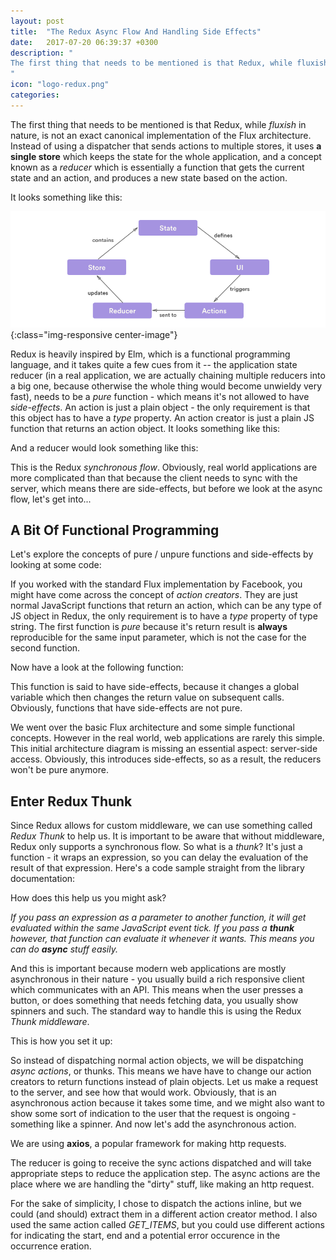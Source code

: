 ```yaml
---
layout: post
title:  "The Redux Async Flow And Handling Side Effects"
date:   2017-07-20 06:39:37 +0300
description: "
The first thing that needs to be mentioned is that Redux, while fluxish in nature, is not an exact canonical implementation of the Flux architecture. Instead of using a dispatcher that sends actions to multiple stores, it uses a single store which keeps the state for the whole application, and a concept known as a reducer which is essentially a function that gets the current state and an action, and produces a new state based on the action...
"
icon: "logo-redux.png"
categories:
---
```


The first thing that needs to be mentioned is that Redux, while *fluxish* in nature, is not an exact canonical implementation of the Flux architecture. Instead of using a dispatcher that sends actions to multiple stores, it uses **a single store** which keeps the state for the whole application, and a concept known as a *reducer* which is essentially a function that gets the current state and an action, and produces a new state based on the action. 

It looks something like this:

![image-title-here](/images/redux.png){:class="img-responsive center-image"}

Redux is heavily inspired by Elm, which is a functional programming language, and it takes quite a few cues from it -- the application 
state reducer (in a real application, we are actually chaining multiple reducers into a big one, because otherwise the whole thing would become
unwieldy very fast), needs to be a *pure* function - which means it's not allowed to have *side-effects*. An action is just a plain object - the only requirement is that this object has to have a *type* property. An action creator is just a plain JS function that returns an action object. It looks something like this:

<script src="https://gist.github.com/toaderflorin/dbd3ad78285ecd7decfec8cd88877eb3.js"></script>

And a reducer would look something like this:

<script src="https://gist.github.com/toaderflorin/7c5ad3feedd8d6047cf29fb27efa9782.js"></script>

This is the Redux *synchronous flow*. Obviously, real world applications are more complicated than that because the client needs to sync with 
the server, which means there are side-effects, but before we look at the async flow, let's get into...  

## A Bit Of Functional Programming

Let's explore the concepts of pure / unpure functions and side-effects by looking at some code:

<script src="https://gist.github.com/toaderflorin/867f25d45b36c65b8b409e3eca851091.js"></script>

If you worked with the standard Flux implementation by Facebook, you might have come across the concept of *action creators*. They are just normal JavaScript functions that return an action, which can be any type of JS object in Redux, the only requirement is to have a *type* property of type string. The first function is *pure* because it's return result is **always** reproducible for the same input parameter, which is not the case for the second function. 

Now have a look at the following function:

<script src="https://gist.github.com/toaderflorin/96c280e5330d84851f103710ed381524.js"></script>

This function is said to have side-effects, because it changes a global variable which then changes the return value on subsequent
calls. Obviously, functions that have side-effects are not pure. 

We went over the basic Flux architecture and some simple functional concepts. However in the real world, web applications are rarely this simple. 
This initial architecture diagram is missing an essential aspect: server-side access. Obviously, this introduces side-effects, so as a result, the reducers 
won't be pure anymore.

## Enter Redux Thunk

Since Redux allows for custom middleware, we can use something called *Redux Thunk* to help us. It is important to be aware that without
middleware, Redux only supports a synchronous flow. So what is a *thunk*? It's just a function - it wraps an expression, so you can delay 
the evaluation of the result of that expression. Here's a code sample straight from the library documentation:

<script src="https://gist.github.com/toaderflorin/7961dfce75a8d1748b4192e3d16ed611.js"></script>

How does this help us you might ask?

*If you pass an expression as a parameter to another function, it will get evaluated within the same JavaScript event tick. If you pass a **thunk** 
however, that function can evaluate it whenever it wants. This means you can do **async** stuff easily.* 

And this is important because modern web applications are mostly asynchronous in their nature - you usually build a rich responsive client which communicates with an API. This means when the user presses a button, or does something that needs fetching data, you usually show spinners and such. The standard way to handle this is using the Redux *Thunk middleware*.

This is how you set it up:

<script src="https://gist.github.com/toaderflorin/b4754731b7a7ed4967cc7fcbb0fb3d9e.js"></script>

So instead of dispatching normal action objects, we will be dispatching *async actions*, or thunks. This means we have have to change our action creators to return functions instead of plain objects. Let us make a request to the server, and see how that would work. Obviously, that is an asynchronous action because it takes some time, and we might also want to show some sort of indication to the user that the request is ongoing - something like a spinner. And now let's add the asynchronous action. 

We are using **axios**, a popular framework for making http requests.

<script src="https://gist.github.com/toaderflorin/4519a92c396ee2bb912bece07983a2cc.js"></script>

The reducer is going to receive the sync actions dispatched and will take appropriate steps to reduce the application step. The async actions are the place where we are handling the "dirty" stuff, like making an http request.

For the sake of simplicity, I chose to dispatch the actions inline, but we could (and should) extract them in a different action creator method. I also used the same action called *GET_ITEMS*, but you could use different actions for indicating the start, end and a potential error occurence in the occurrence eration.